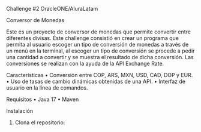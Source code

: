 Challenge #2 OracleONE/AluraLatam


Conversor de Monedas

Este es un proyecto de conversor de monedas que permite convertir entre diferentes divisas. Éste challenge consistió en crear un programa que permita al usuario escoger un tipo de conversión de monedas a través de un menú en la terminal, al escoger un tipo de conversión se procede a pedir una cantidad a convertir y se muestra el resultado de dicha conversión. Las conversiones se realizan con la ayuda de la API Exchange Rate.

Características
•	Conversión entre COP, ARS, MXN, USD, CAD, DOP y EUR.
•	Uso de tasas de cambio dinámicas obtenidas de una API.
•	Interfaz de usuario en la línea de comandos.

Requisitos
•	Java 17
•	Maven

Instalación
1.	Clona el repositorio: 
